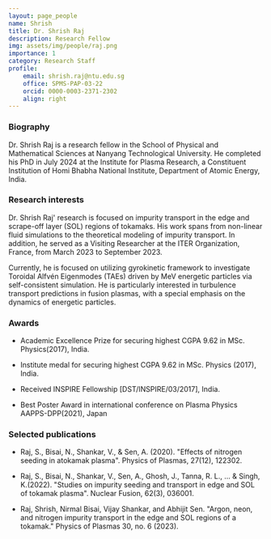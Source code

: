```yaml
---
layout: page_people
name: Shrish
title: Dr. Shrish Raj
description: Research Fellow
img: assets/img/people/raj.png
importance: 1
category: Research Staff
profile:
    email: shrish.raj@ntu.edu.sg
    office: SPMS-PAP-03-22
    orcid: 0000-0003-2371-2302
    align: right
---
```


### Biography
Dr. Shrish Raj is a research fellow in the School of Physical and Mathematical Sciences at Nanyang Technological University. 
He completed his PhD in July 2024 at the Institute for Plasma Research, a Constituent Institution of Homi Bhabha National Institute, Department of Atomic Energy, India.

### Research interests
Dr. Shrish Raj' research is focused on impurity transport in the edge and scrape-off layer (SOL) regions of tokamaks. 
His work spans from non-linear fluid simulations to the theoretical modeling of impurity transport. 
In addition, he served as a Visiting Researcher at the ITER Organization, France, from March 2023 to September 2023.

Currently, he is focused on utilizing gyrokinetic framework to investigate Toroidal Alfvén Eigenmodes (TAEs) driven by MeV energetic particles via self-consistent simulation. 
He is particularly interested in turbulence transport predictions in fusion plasmas, with a special emphasis on the dynamics of energetic particles.

### Awards
- Academic Excellence Prize for securing highest CGPA 9.62 in MSc. Physics(2017), India.

- Institute medal for securing highest CGPA 9.62 in MSc. Physics (2017), India.

- Received INSPIRE Fellowship [DST/INSPIRE/03/2017], India.

- Best Poster Award in international conference on Plasma Physics AAPPS-DPP(2021), Japan

### Selected publications
- Raj, S., Bisai, N., Shankar, V., & Sen, A. (2020). "Effects of nitrogen seeding in atokamak plasma". Physics of Plasmas, 27(12), 122302.

- Raj, S., Bisai, N., Shankar, V., Sen, A., Ghosh, J., Tanna, R. L., ... & Singh, K.(2022). "Studies on impurity seeding and transport in edge and SOL of tokamak plasma". Nuclear Fusion, 62(3), 036001.

- Raj, Shrish, Nirmal Bisai, Vijay Shankar, and Abhijit Sen. "Argon, neon, and nitrogen impurity transport in the edge and SOL regions of a tokamak." Physics of Plasmas 30, no. 6 (2023).
